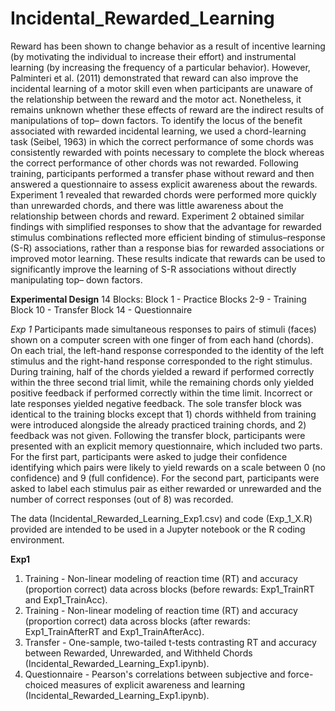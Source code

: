 # Incidental_Rewarded_Learning

Reward has been shown to change behavior as a result of incentive learning (by motivating the individual
to increase their effort) and instrumental learning (by increasing the frequency of a particular behavior).
However, Palminteri et al. (2011) demonstrated that reward can also improve the incidental learning of
a motor skill even when participants are unaware of the relationship between the reward and the motor
act. Nonetheless, it remains unknown whether these effects of reward are the indirect results of
manipulations of top– down factors. To identify the locus of the benefit associated with rewarded
incidental learning, we used a chord-learning task (Seibel, 1963) in which the correct performance of
some chords was consistently rewarded with points necessary to complete the block whereas the correct
performance of other chords was not rewarded. Following training, participants performed a transfer
phase without reward and then answered a questionnaire to assess explicit awareness about the rewards.
Experiment 1 revealed that rewarded chords were performed more quickly than unrewarded chords, and
there was little awareness about the relationship between chords and reward. Experiment 2 obtained
similar findings with simplified responses to show that the advantage for rewarded stimulus combinations
reflected more efficient binding of stimulus–response (S-R) associations, rather than a response bias for
rewarded associations or improved motor learning. These results indicate that rewards can be used to
significantly improve the learning of S-R associations without directly manipulating top– down factors.

**Experimental Design**
14 Blocks:
Block 1 - Practice
Blocks 2-9 - Training
Block 10 - Transfer
Block 14 - Questionnaire

_Exp 1_ 
Participants made simultaneous responses to pairs of stimuli (faces) shown on a computer screen with one finger of from each hand (chords). On each trial, the left-hand response corresponded to the identity of the left stimulus and the right-hand response corresponded to the right stimulus. During training, half of the chords yielded a reward if performed correctly within the three second trial limit, while the remaining chords only yielded positive feedback if performed correctly within the time limit. Incorrect or late responses yielded negative feedback. The sole transfer block was identical to the training blocks except that 1) chords withheld from training were introduced alongside the already practiced training chords, and 2) feedback was not given. Following the transfer block, participants were presented with an explicit memory questionnaire, which included two parts. For the first part, participants were asked to judge their confidence identifying which pairs were likely to yield rewards on a scale between 0 (no confidence) and 9 (full confidence). For the second part, participants were asked to label each stimulus pair as either rewarded or unrewarded and the number of correct responses (out of 8) was recorded.

The data (Incidental_Rewarded_Learning_Exp1.csv) and code (Exp_1_X.R) provided are intended to be used in a Jupyter notebook or the R coding environment.

**Exp1**
1. Training - Non-linear modeling of reaction time (RT) and accuracy (proportion correct) data across blocks (before rewards: Exp1_TrainRT and Exp1_TrainAcc).
2. Training - Non-linear modeling of reaction time (RT) and accuracy (proportion correct) data across blocks (after rewards: Exp1_TrainAfterRT and Exp1_TrainAfterAcc).
3. Transfer - One-sample, two-tailed t-tests contrasting RT and accuracy between Rewarded, Unrewarded, and Withheld Chords (Incidental_Rewarded_Learning_Exp1.ipynb).
4. Questionnaire - Pearson's correlations between subjective and force-choiced measures of explicit awareness and learning (Incidental_Rewarded_Learning_Exp1.ipynb).
